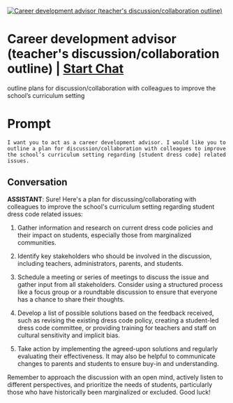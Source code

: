 
[![Career development advisor (teacher's discussion/collaboration outline)](https://flow-prompt-covers.s3.us-west-1.amazonaws.com/icon/minimalist/mini_2.png)](https://gptcall.net/chat.html?data=%7B%22contact%22%3A%7B%22id%22%3A%22eSot1TVrRAOdrpLB6JQ-i%22%2C%22flow%22%3Atrue%7D%7D)
# Career development advisor (teacher's discussion/collaboration outline) | [Start Chat](https://gptcall.net/chat.html?data=%7B%22contact%22%3A%7B%22id%22%3A%22eSot1TVrRAOdrpLB6JQ-i%22%2C%22flow%22%3Atrue%7D%7D)
outline plans for discussion/collaboration with colleagues to improve the school’s curriculum setting

# Prompt

```
I want you to act as a career development advisor. I would like you to outline a plan for discussion/collaboration with colleagues to improve the school’s curriculum setting regarding [student dress code] related issues. 
```

## Conversation

**ASSISTANT**: Sure! Here's a plan for discussing/collaborating with colleagues to improve the school's curriculum setting regarding student dress code related issues:



1. Gather information and research on current dress code policies and their impact on students, especially those from marginalized communities.



2. Identify key stakeholders who should be involved in the discussion, including teachers, administrators, parents, and students.



3. Schedule a meeting or series of meetings to discuss the issue and gather input from all stakeholders. Consider using a structured process like a focus group or a roundtable discussion to ensure that everyone has a chance to share their thoughts.



4. Develop a list of possible solutions based on the feedback received, such as revising the existing dress code policy, creating a student-led dress code committee, or providing training for teachers and staff on cultural sensitivity and implicit bias.



5. Take action by implementing the agreed-upon solutions and regularly evaluating their effectiveness. It may also be helpful to communicate changes to parents and students to ensure buy-in and understanding.



Remember to approach the discussion with an open mind, actively listen to different perspectives, and prioritize the needs of students, particularly those who have historically been marginalized or excluded. Good luck!


